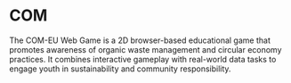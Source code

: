 # COM
The COM-EU Web Game is a 2D browser-based educational game that promotes awareness of organic waste management and circular economy practices. It combines interactive gameplay with real-world data tasks to engage youth in sustainability and community responsibility.

